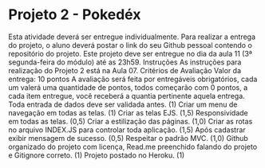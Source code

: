 # Projeto 2 - Pokedéx
Esta atividade deverá ser entregue individualmente. 
Para realizar a entrega do projeto, o aluno deverá postar o link do seu Github pessoal contendo o repositório do projeto.
Este projeto deve ser entregue no dia da aula 11 (3ª segunda-feira do módulo) até as 23h59.
Instruções
As instruções para realização do Projeto 2 está na Aula 07.
Critérios de Avaliação
Valor da entrega: 10 pontos
A avaliação será feita por entregáveis obrigatórios, cada um valerá uma quantidade de pontos, todos começarão com 0 pontos, a cada item entregue, você receberá a quantia pertinente aquela entrega. 
Toda entrada de dados deve ser validada antes. (1)
Criar um menu de navegação em todas as telas. (1)
Criar as telas EJS. (1,5)
Responsividade em todas as telas. (0,5)
Criar a estilização das páginas. (1,0)
Criar as rotas no arquivo INDEX.JS para controlar toda aplicação. (1,5)
Após cadastrar exibir mensagem de sucesso. (0,5)
Respeitar o padrão MVC. (1,0)
Github organizado do projeto com licença, Read.me preenchido falando do projeto e Gitignore correto. (1)
Projeto postado no Heroku. (1)
